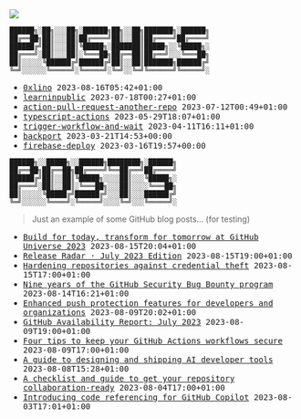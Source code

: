 <img src="https://github-profile-trophy.vercel.app/?username=0xlino&theme=onedark"/>

```
██████╗░██╗░░░██╗░██████╗██╗░░██╗███████╗░██████╗
██╔══██╗██║░░░██║██╔════╝██║░░██║██╔════╝██╔════╝
██████╔╝██║░░░██║╚█████╗░███████║█████╗░░╚█████╗░
██╔═══╝░██║░░░██║░╚═══██╗██╔══██║██╔══╝░░░╚═══██╗
██║░░░░░╚██████╔╝██████╔╝██║░░██║███████╗██████╔╝
╚═╝░░░░░░╚═════╝░╚═════╝░╚═╝░░╚═╝╚══════╝╚═════╝░
```

<!-- PUSHES:START -->

- <samp>[0xlino](https://github.com/0xlino/0xlino) <kbd>2023-08-16T05:42+01:00</kbd></samp>
- <samp>[learninpublic](https://github.com/0xlino/learninpublic) <kbd>2023-07-18T00:27+01:00</kbd></samp>
- <samp>[action-pull-request-another-repo](https://github.com/0xlino/action-pull-request-another-repo) <kbd>2023-07-12T00:49+01:00</kbd></samp>
- <samp>[typescript-actions](https://github.com/0xlino/typescript-actions) <kbd>2023-05-29T18:07+01:00</kbd></samp>
- <samp>[trigger-workflow-and-wait](https://github.com/0xlino/trigger-workflow-and-wait) <kbd>2023-04-11T16:11+01:00</kbd></samp>
- <samp>[backport](https://github.com/0xlino/backport) <kbd>2023-03-21T14:53+00:00</kbd></samp>
- <samp>[firebase-deploy](https://github.com/0xlino/firebase-deploy) <kbd>2023-03-16T19:57+00:00</kbd></samp>

<!-- PUSHES:END -->

```
██████╗░░█████╗░░██████╗████████╗░██████╗
██╔══██╗██╔══██╗██╔════╝╚══██╔══╝██╔════╝
██████╔╝██║░░██║╚█████╗░░░░██║░░░╚█████╗░
██╔═══╝░██║░░██║░╚═══██╗░░░██║░░░░╚═══██╗
██║░░░░░╚█████╔╝██████╔╝░░░██║░░░██████╔╝
╚═╝░░░░░░╚════╝░╚═════╝░░░░╚═╝░░░╚═════╝░
```

> Just an example of some GitHub blog posts... (for testing)

<!-- POSTS:START -->

- <samp>[Build for today, transform for tomorrow at GitHub Universe 2023](https://github.blog/2023-08-15-build-for-today-transform-for-tomorrow-at-github-universe-2023/) <kbd>2023-08-15T20:04+01:00</kbd></samp>
- <samp>[Release Radar · July 2023 Edition](https://github.blog/2023-08-15-release-radar-jul-23/) <kbd>2023-08-15T19:00+01:00</kbd></samp>
- <samp>[Hardening repositories against credential theft](https://github.blog/2023-08-15-hardening-repositories-against-credential-theft/) <kbd>2023-08-15T17:00+01:00</kbd></samp>
- <samp>[Nine years of the GitHub Security Bug Bounty program](https://github.blog/2023-08-14-nine-years-of-the-github-security-bug-bounty-program/) <kbd>2023-08-14T16:21+01:00</kbd></samp>
- <samp>[Enhanced push protection features for developers and organizations](https://github.blog/2023-08-09-enhanced-push-protection-features-for-developers-and-organizations/) <kbd>2023-08-09T20:02+01:00</kbd></samp>
- <samp>[GitHub Availability Report: July 2023](https://github.blog/2023-08-09-github-availability-report-july-2023/) <kbd>2023-08-09T19:00+01:00</kbd></samp>
- <samp>[Four tips to keep your GitHub Actions workflows secure](https://github.blog/2023-08-09-four-tips-to-keep-your-github-actions-workflows-secure/) <kbd>2023-08-09T17:00+01:00</kbd></samp>
- <samp>[A guide to designing and shipping AI developer tools](https://github.blog/2023-08-08-a-guide-to-designing-and-shipping-ai-developer-tools/) <kbd>2023-08-08T15:28+01:00</kbd></samp>
- <samp>[A checklist and guide to get your repository collaboration-ready](https://github.blog/2023-08-04-a-checklist-and-guide-to-get-your-repository-collaboration-ready/) <kbd>2023-08-04T17:00+01:00</kbd></samp>
- <samp>[Introducing code referencing for GitHub Copilot](https://github.blog/2023-08-03-introducing-code-referencing-for-github-copilot/) <kbd>2023-08-03T17:01+01:00</kbd></samp>

<!-- POSTS:END -->
